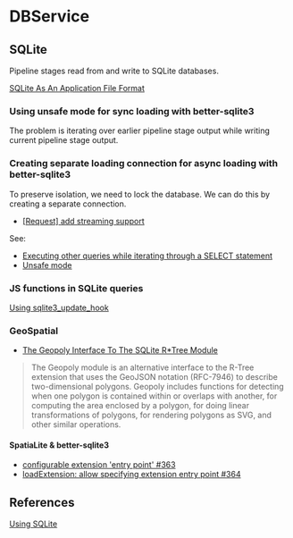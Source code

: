 # DBService

## SQLite

Pipeline stages read from and write to SQLite databases.

[SQLite As An Application File Format](https://www.sqlite.org/appfileformat.html)

### Using unsafe mode for sync loading with better-sqlite3

The problem is iterating over earlier pipeline stage output
  while writing current pipeline stage output.

### Creating separate loading connection for async loading with better-sqlite3

To preserve isolation, we need to lock the database.
We can do this by creating a separate connection.

* [[Request] add streaming support](https://github.com/JoshuaWise/better-sqlite3/issues/241)

See:

* [Executing other queries while iterating through a SELECT statement](https://github.com/JoshuaWise/better-sqlite3/issues/203)
* [Unsafe mode](https://github.com/JoshuaWise/better-sqlite3/blob/master/docs/unsafe.md)

### JS functions in SQLite queries

[Using sqlite3_update_hook](https://github.com/JoshuaWise/better-sqlite3/issues/62)

### GeoSpatial

* [The Geopoly Interface To The SQLite R*Tree Module](https://www.sqlite.org/geopoly.html)

> The Geopoly module is an alternative interface to the R-Tree extension that
> uses the GeoJSON notation (RFC-7946) to describe two-dimensional polygons.
> Geopoly includes functions for detecting when one polygon is contained
> within or overlaps with another, for computing the area enclosed by a
> polygon, for doing linear transformations of polygons, for rendering
> polygons as SVG, and other similar operations.

#### SpatiaLite & better-sqlite3

* [configurable extension 'entry point' #363](https://github.com/JoshuaWise/better-sqlite3/issues/363)
* [loadExtension: allow specifying extension entry point #364](https://github.com/JoshuaWise/better-sqlite3/pull/364)

## References

[Using SQLite](https://www.google.com/books/edition/Using_SQLite/v5OYlkt6uKYC?gbpv=1)
